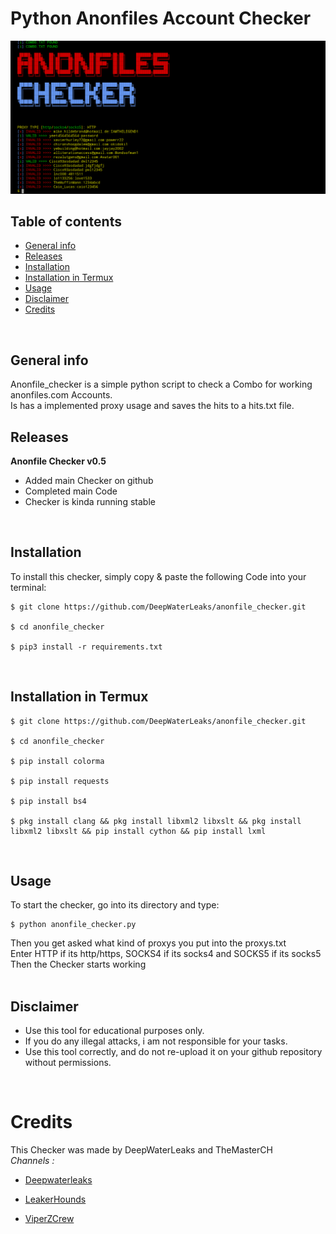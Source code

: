 # Python Anonfiles Account Checker

![menu](menu.PNG)
<br />

## Table of contents
* [General info](#general-info)
* [Releases](#releases)
* [Installation](#installation)
* [Installation in Termux](#installation-in-termux)
* [Usage](#usage)
* [Disclaimer](#disclaimer)
* [Credits](#credits)
<br />


## General info
Anonfile_checker is a simple python script to check a Combo for working anonfiles.com Accounts.<br />
Is has a implemented proxy usage and saves the hits to a hits.txt file.
<br />

	
## Releases
**Anonfile Checker v0.5**
* Added main Checker on github
* Completed main Code
* Checker is kinda running stable
<br />

	
## Installation
To install this checker, simply copy & paste the following Code into your terminal:

```
$ git clone https://github.com/DeepWaterLeaks/anonfile_checker.git

$ cd anonfile_checker

$ pip3 install -r requirements.txt
```
<br />

## Installation in Termux
```
$ git clone https://github.com/DeepWaterLeaks/anonfile_checker.git

$ cd anonfile_checker

$ pip install colorma

$ pip install requests

$ pip install bs4

$ pkg install clang && pkg install libxml2 libxslt && pkg install libxml2 libxslt && pip install cython && pip install lxml
```
<br />

## Usage
To start the checker, go into its directory and type:
```
$ python anonfile_checker.py
```

Then you get asked what kind of proxys you put into the proxys.txt<br />
Enter HTTP if its http/https, SOCKS4 if its socks4 and SOCKS5 if its socks5
<br />
Then the Checker starts working
<br />
<br />

## Disclaimer
  * Use this tool for educational purposes only.
  * If you do any illegal attacks, i am not responsible for your tasks.
  * Use this tool correctly, and do not re-upload it on your github repository without permissions.
  <br />


# Credits
This Checker was made by DeepWaterLeaks and TheMasterCH
<br />
 _Channels :_ 

* [Deepwaterleaks](https://t.me/deepwaterleaks2)

* [LeakerHounds](https://t.me/LeakerHounds)

* [ViperZCrew](https://t.me/ViperZCrew)
         





